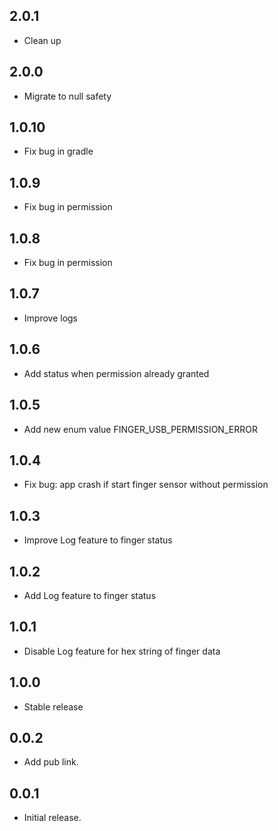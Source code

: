 ## 2.0.1

* Clean up

## 2.0.0

* Migrate to null safety

## 1.0.10

* Fix bug in gradle

## 1.0.9

* Fix bug in permission

## 1.0.8

* Fix bug in permission

## 1.0.7

* Improve logs

## 1.0.6

* Add status when permission already granted

## 1.0.5

* Add new enum value FINGER_USB_PERMISSION_ERROR

## 1.0.4

* Fix bug: app crash if start finger sensor without permission

## 1.0.3

* Improve Log feature to finger status

## 1.0.2

* Add Log feature to finger status

## 1.0.1

* Disable Log feature for hex string of finger data

## 1.0.0

* Stable release

## 0.0.2

* Add pub link.

## 0.0.1

* Initial release.

